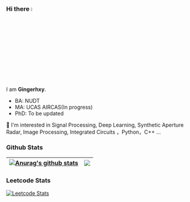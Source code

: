 ### Hi there <a href="https://www.gautamkrishnar.com/"><img src="https://media.giphy.com/media/hvRJCLFzcasrR4ia7z/giphy.gif" width="5%"></a>

I am **Gingerhxy**. 

* BA: NUDT  
* MA: UCAS AIRCAS(In progress)  
* PhD: To be updated

👀 I'm interested in Signal Processing, Deep Learning, Synthetic Aperture Radar, Image Processing, Integrated Circuits ，Python，C++ ...

### Github Stats

| <a href="https://github.com/Gingerhxy"><img align="center" src="https://github-readme-stats.vercel.app/api?username=Gingerhxy&show_icons=true&include_all_commits=true&theme=buefy&hide_border=true" alt="Anurag's github stats" /></a> | <a href="https://github.com/Gingerhxy"><img align="center" src="https://github-readme-stats.vercel.app/api/top-langs/?username=Gingerhxy&layout=compact&theme=buefy&hide_border=true" /></a> |
| - | - |

### Leetcode Stats

[![Leetcode Stats](https://leetcard.jacoblin.cool/JacobLinCool)](https://leetcode.cn/u/gingerhxy/)

<!---
Gingerhxy/Gingerhxy is a ✨ special ✨ repository because its `README.md` (this file) appears on your GitHub profile.
You can click the Preview link to take a look at your changes.
--->
